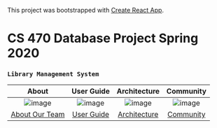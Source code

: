 This project was bootstrapped with [Create React App](https://github.com/facebookincubator/create-react-app).

# CS 470 Database Project Spring 2020
### `Library Management System`

| About | User Guide | Architecture | Community |
| :-----------:| :-----------: | :-----------: | :-----------: |
|![image](https://user-images.githubusercontent.com/37005498/78101643-c3383a80-73ad-11ea-84bd-331618006c12.png)|![image](https://user-images.githubusercontent.com/37005498/78101659-d0edc000-73ad-11ea-919a-2732346df07f.png)|![image](https://user-images.githubusercontent.com/37005498/78101679-dcd98200-73ad-11ea-9aae-b7feb2896fd8.png)|![image](https://user-images.githubusercontent.com/37005498/78101686-ea8f0780-73ad-11ea-8d10-7f61437ee0e3.png)|
|[About Our Team ](https://github.com/sfeye/CS470-DB-Project/wiki/About)|[User Guide](https://github.com/sfeye/CS470-DB-Project/wiki/User-Guide)|[Architecture](https://github.com/sfeye/CS470-DB-Project/wiki/Architecture)|[Community](https://github.com/sfeye/CS470-DB-Project/wiki/Community)|
